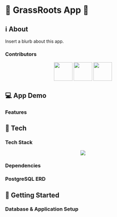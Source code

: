# 🌱 GrassRoots App 🤝

## ℹ️ About

Insert a blurb about this app.

### Contributors

<div align="center">
<img src="https://github.com/swathij943.png" width="60px;"/>
<img src="https://github.com/nahcg.png" width="60px;"/>
<img src="https://github.com/MithraPerera.png" width="60px;"/>
</div>

## 💻 App Demo

### Features

## 👾 Tech

### Tech Stack

<p align="center">
  <a href="https://skillicons.dev">
    <img src="https://skillicons.dev/icons?i=react,express,nodejs,postgres,materialui,tailwind,css" />
  </a>
</p>

### Dependencies

### PostgreSQL ERD

## 🏁 Getting Started

### Database & Application Setup
